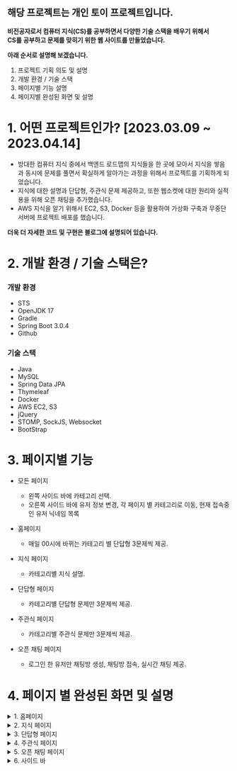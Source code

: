 ## 해당 프로젝트는 개인 토이 프로젝트입니다.<br/>
 
**비전공자로서 컴퓨터 지식(CS)를 공부하면서 다양한 기술 스택을 배우기 위해서**<br/> 
**CS를 공부하고 문제를 맞히기 위한 웹 사이트를 만들었습니다.**

**아래 순서로 설명해 보겠습니다.**

  1. 프로젝트 기획 의도 및 설명
  2. 개발 환경 / 기술 스택
  3. 페이지별 기능 설명
  4. 페이지별 완성된 화면 및 설명
 
# 1. 어떤 프로젝트인가? [2023.03.09 ~ 2023.04.14]

- 방대한 컴퓨터 지식 중에서 백엔드 로드맵의 지식들을 한 곳에 모아서 지식을 쌓음과 동시에 문제를 풀면서 확실하게 알아가는 과정을 위해서 프로젝트를 기획하게 되었습니다.
- 지식에 대한 설명과 단답형, 주관식 문제 제공하고, 또한 웹소켓에 대한 원리와 실적용을 위해 오픈 채팅을 추가했습니다.
- AWS 지식을 알기 위해서 EC2, S3, Docker 등을 활용하여 가상화 구축과 무중단 서버에 프로젝트 배포를 했습니다.

**더욱 더 자세한 코드 및 구현은 블로그에 설명되어 있습니다.**

# 2. 개발 환경 / 기술 스택은?

### 개발 환경

- STS
- OpenJDK 17
- Gradle
- Spring Boot 3.0.4
- Github

### 기술 스택

- Java
- MySQL
- Spring Data JPA
- Thymeleaf
- Docker
- AWS EC2, S3
- jQuery
- STOMP, SockJS, Websocket
- BootStrap

# 3. 페이지별 기능

- 모든 페이지
  - 왼쪽 사이드 바에 카테고리 선택.
  - 오른쪽 사이드 바에 유저 정보 변경, 각 페이지 별 카테고리로 이동, 현재 접속중인 유저 닉네임 목록<br/>
  
- 홈페이지
  - 매일 00시에 바뀌는 카테고리 별 단답형 3문제씩 제공.
  
- 지식 페이지
  - 카테고리별 지식 설명.
  
- 단답형 페이지
  - 카테고리별 단답형 문제만 3문제씩 제공.
  
- 주관식 페이지
  - 카테고리별 주관식 문제만 3문제씩 제공.
  
- 오픈 채팅 페이지
  - 로그인 한 유저만 채팅방 생성, 채팅방 접속, 실시간 채팅 제공.

# 4. 페이지 별 완성된 화면 및 설명

<details>
<summary>1. 홈페이지</summary>
 
![image](https://user-images.githubusercontent.com/93322974/233055377-b0a0582e-771e-4e62-9cd4-e3265ae93f7b.png) <br/><br/>

- 카테고리별로 오늘의 문제 3문제 씩 제공하고 매일 00시에만 바뀌도록 스프링의 Scheduled를 사용하여 구현했습니다.
</details>

<details>
<summary>2. 지식 페이지</summary>
 
![image](https://user-images.githubusercontent.com/93322974/233055333-488567de-150a-42d2-88c1-b7096d682228.png) <br/><br/>
 
- 카테고리별로 지식을 제공하고, 지식을 클릭하면 Ajax로 지식 팝업이 뜨도록 구현했습니다.

## 지식마다 댓글 팝업
 ![image](https://user-images.githubusercontent.com/93322974/233055226-47d1a10b-58a4-47ca-9e94-2eb92e2cd3c5.png) <br/><br/>

- 댓글 모양을 클릭하면 Collapse 기능을 이용하여 댓글이 나오고, 로그인 한 유저만 댓글이 작성가능합니다.
- 댓글은 댓글과 답글로 나뉘어지며, 답글은 들여쓰기가 되어 있고, 답글을 클릭하여 Collapse 기능을 사용하여 보거나 숨길 수 있습니다.
- 좋아요, 댓글, 답글, 수정, 삭제 모두 Ajax로 바로 보이도록 구현했습니다.
- 삭제한 댓글은 삭제한 댓글입니다. 라고 댓글 내용이 바뀝니다.
</details>

<details>
<summary>3. 단답형 페이지</summary>
 
![image](https://user-images.githubusercontent.com/93322974/233055423-92c8751b-c2a8-465a-b71c-53448e77ce55.png) <br/><br/>

- 홈페이지와 같이 단답형 문제만을 제공하지만, 문제가 고정이 아니어서 새로고침 할 때마다 문제가 바뀝니다.
- 문제를 맞추거나 다른 문제를 풀고 싶을 때 넘기기를 클릭하면 같은 카테고리 내의 문제로 랜덤하게 바뀝니다.
</details>

<details>
<summary>4. 주관식 페이지</summary>
 
![image](https://user-images.githubusercontent.com/93322974/233051193-c1ca55e2-6b8a-4df0-b8c5-7279d5912721.png) <br/><br/>

- 주관식 문제만 랜덤으로 2개씩 제공하며, 테이블 형식 문제는 테이블 형식으로 제공합니다.
- 단답형 페이지와 같이 넘기기를 클릭하면 같은 카테고리 내의 문제로 랜덤하게 바뀝니다.
</details>

<details>
<summary>5. 오픈 채팅 페이지</summary>
 
![image](https://user-images.githubusercontent.com/93322974/233056832-0df3fbc0-dbf0-483d-9ee2-56061830cf34.png) <br/><br/>
 
- 로그인 한 유저만 채팅방 생성과 채팅방 목록을 볼 수 있습니다.
- 채팅방을 클릭하면 STOMP와 SockJS를 활용하여 채팅방에 구독해서 서버의 소켓과 연결합니다.

## 오픈 채팅방 채팅
![image](https://user-images.githubusercontent.com/93322974/233298046-a2b50be7-f865-4c5c-a15f-18238dc9be2d.png) <br/><br/>
![image](https://user-images.githubusercontent.com/93322974/233297994-df8fde56-e251-4680-a91f-ba8ed8ff711d.png) <br/><br/>

- 채팅방 삭제는 채팅방 생성한 유저나 관리자만 가능하며, 해당하지 않는 유저는 삭제 버튼이 없습니다.
- 채팅을 하면 채팅 내역은 실시간으로 웹소켓을 통하여 송수신되고, 채팅 내용은 DB에 저장됩니다.
- 유저가 입장하면 입장한 유저에게는 DB에 있는 최근 채팅내역 5개까지 출력해주고, 채팅방에 있는 모두에게는(입장 유저 포함) 환영메시지(입장메시지)를 출력합니다.
</details>

<details>
 <summary>6. 사이드 바</summary>
 
 ![image](https://user-images.githubusercontent.com/93322974/233054338-9f3c1606-dd76-4d9d-846f-eb81da1421ce.png) <br/><br/>

- 사이드 바는 모든 페이지에 존재하며, 로그인 한 유저만 계정 탭이 생성됩니다. 
- 모든 페이지의 카테고리별로 이동이 가능하도록 구현했습니다.
- 현재 접속중인 유저의 닉네임 목록을 제공합니다.
 
 ## 유저 정보 변경
 ![image](https://user-images.githubusercontent.com/93322974/233054345-ef6bc22a-5934-4283-b5ef-c3042a65f8bc.png) <br/><br/>

- 로그인 한 유저는 계정 정보(닉네임, 비밀번호, 프로필 사진)을 번경할 수 있습니다.
- 프로필 사진은 S3 버킷의 static 폴더에 저장됩니다.
</details>
